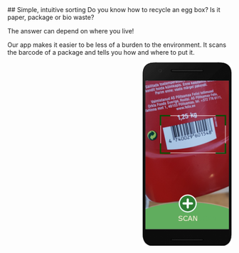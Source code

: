 <div>
## Simple, intuitive sorting
Do you know how to recycle an egg box?
Is it paper, package or bio waste?

The answer can depend on where you live!

Our app makes it easier to be less of a burden to the environment.
It scans the barcode of a package and tells you how and where to put it.

 <img src="/assets/androidFrameScan.png" alt="white scan logo" style="float:right; width:200px;">
 </div>
